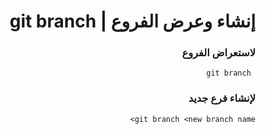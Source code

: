 <div dir="rtl">

# إنشاء وعرض الفروع | git branch

### لاستعراض الفروع

     git branch

### لإنشاء فرع جديد

    git branch <new branch name>


 </div>
